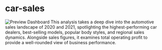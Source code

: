 # car-sales
![Preview Dashboard]()
This analysis takes a deep dive into the automotive sales landscape of 2020 and 2021, spotlighting the highest-performing car dealers, best-selling models, popular body styles, and regional sales dynamics. Alongside sales figures, it examines total operating profit to provide a well-rounded view of business performance.
